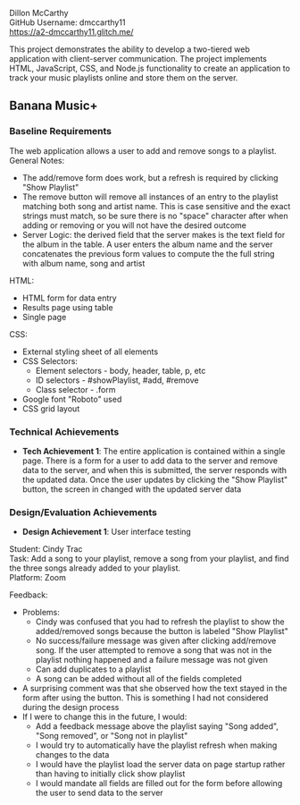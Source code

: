Dillon McCarthy<br>
GitHub Username: dmccarthy11<br>
https://a2-dmccarthy11.glitch.me/

This project demonstrates the ability to develop a two-tiered web application with client-server communication.  The project implements HTML, JavaScript, CSS, and Node.js functionality to create an application to track your music playlists online and store them on the server.

## Banana Music+

### Baseline Requirements
The web application allows a user to add and remove songs to a playlist.
General Notes:
- The add/remove form does work, but a refresh is required by clicking "Show Playlist"
- The remove button will remove all instances of an entry to the playlist matching both song and artist name.  This is case sensitive and the exact strings must match, so be sure there is no "space" character after when adding or removing or you will not have the desired outcome
- Server Logic: the derived field that the server makes is the text field for the album in the table.  A user enters the album name and the server concatenates the previous form values to compute the the full string with album name, song and artist

HTML:
- HTML form for data entry
- Results page using table
- Single page

CSS:
- External styling sheet of all elements
- CSS Selectors:
    - Element selectors - body, header, table, p, etc
    - ID selectors - #showPlaylist, #add, #remove
    - Class selector - .form
- Google font "Roboto" used
- CSS grid layout

### Technical Achievements
- **Tech Achievement 1**: The entire application is contained within a single page.  There is a form for a user to add data to the server and remove data to the server, and when this is submitted, the server responds with the updated data.  Once the user updates by clicking the "Show Playlist" button, the screen in changed with the updated server data

### Design/Evaluation Achievements
- **Design Achievement 1**: User interface testing

Student: Cindy Trac<br>
Task: Add a song to your playlist, remove a song from your playlist, and find the three songs already added to your playlist.<br>
Platform: Zoom

Feedback:
- Problems: 
    - Cindy was confused that you had to refresh the playlist to show the added/removed songs because the button is labeled "Show Playlist"
    - No success/failure message was given after clicking add/remove song.  If the user attempted to remove a song that was not in the playlist nothing happened and a failure message was not given
    - Can add duplicates to a playlist
    - A song can be added without all of the fields completed
- A surprising comment was that she observed how the text stayed in the form after using the button. This is something I had not considered during the design process
- If I were to change this in the future, I would:
    - Add a feedback message above the playlist saying "Song added", "Song removed", or "Song not in playlist"
    - I would try to automatically have the playlist refresh when making changes to the data
    - I would have the playlist load the server data on page startup rather than having to initially click show playlist
    - I would mandate all fields are filled out for the form before allowing the user to send data to the server